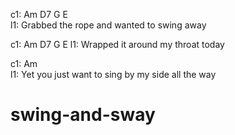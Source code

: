 ---
---
c1: Am          D7                 G     E       
l1: Grabbed the rope and wanted to swing away

c1: Am         D7               G     E
l1: Wrapped it around my throat today

c1:     Am         
l1: Yet you just want to sing by my side all the way
# swing-and-sway
